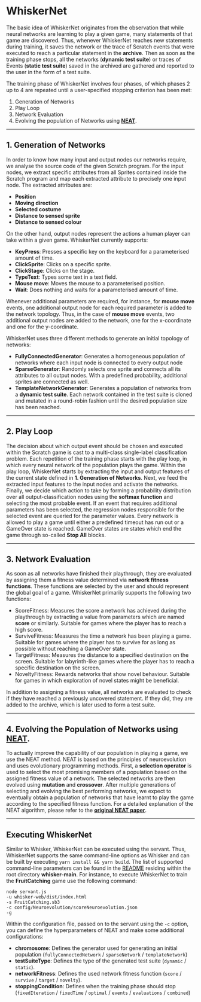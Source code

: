 # WhiskerNet

The basic idea of WhiskerNet originates from the observation that while neural networks are learning to play a given
game, many statements of that game are discovered. Thus, whenever WhiskerNet reaches new statements during training, it
saves the network or the trace of Scratch events that were executed to reach a particular statement in the **archive**.
Then as soon as the training phase stops, all the networks (**dynamic test suite**) or traces of Events (**static test
suite**)
saved in the archived are gathered and reported to the user in the form of a test suite.

The training phase of WhiskerNet involves four phases, of which phases 2 up to 4 are repeated until a user-specified
stopping criterion has been met:

1. Generation of Networks
2. Play Loop
3. Network Evaluation
4. Evolving the population of Networks using [**NEAT**](https://ieeexplore.ieee.org/abstract/document/6790655).

----

## 1. Generation of Networks

In order to know how many input and output nodes our networks require, we analyse the source code of the given Scratch
program. For the input nodes, we extract specific attributes from all Sprites contained inside the Scratch program and
map each extracted attribute to precisely one input node. The extracted attributes are:

- **Position**
- **Moving direction**
- **Selected costume**
- **Distance to sensed sprite**
- **Distance to sensed colour**

On the other hand, output nodes represent the actions a human player can take within a given game. WhiskerNet currently
supports:

- **KeyPress**: Presses a specific key on the keyboard for a parameterised amount of time.
- **ClickSprite**: Clicks on a specific sprite.
- **ClickStage**: Clicks on the stage.
- **TypeText**: Types some text in a text field.
- **Mouse move**: Moves the mouse to a parameterised position.
- **Wait**: Does nothing and waits for a parameterised amount of time.

Whenever additional parameters are required, for instance, for **mouse move** events, one additional output node for each
required parameter is added to the network topology. Thus, in the case of **mouse move** events, two additional output
nodes are added to the network, one for the x-coordinate and one for the y-coordinate.

WhiskerNet uses three different methods to generate an initial topology of networks:

- **FullyConnectedGenerator**: Generates a homogeneous population of networks where each input node is connected to
  every output node
- **SparseGenerator**: Randomly selects one sprite and connects all its attributes to all output nodes. With a
  predefined probability, additional sprites are connected as well.
- **TemplateNetworkGenerator**: Generates a population of networks from a **dynamic test suite**. Each network contained
  in the test suite is cloned and mutated in a round-robin fashion until the desired population size has been reached.

---

## 2. Play Loop

The decision about which output event should be chosen and executed within the Scratch game is cast to a multi-class
single-label classification problem. Each repetition of the training phase starts with the play loop, in which every
neural network of the population plays the game. Within the play loop, WhiskerNet starts by extracting the input and
output features of the current state defined in **1. Generation of Networks**. Next, we feed the extracted input
features to the input nodes and activate the networks. Finally, we decide which action to take by forming a probability
distribution over all output-classification nodes using the **softmax function** and selecting the most probable event.
If an event that requires additional parameters has been selected, the regression nodes responsible for the selected
event are queried for the parameter values. Every network is allowed to play a game until either a predefined timeout
has run out or a GameOver state is reached. GameOver states are states which end the game through so-called
**Stop All**
blocks.

---

## 3. Network Evaluation

As soon as all networks have finished their playthrough, they are evaluated by assigning them a fitness value determined
via **network fitness functions**. These functions are selected by the user and should represent the global goal of a
game. WhiskerNet primarily supports the following two functions:

- ScoreFitness: Measures the score a network has achieved during the playthrough by extracting a value from parameters
  which are named **score** or similarly. Suitable for games where the player has to reach a high score.
- SurviveFitness: Measures the time a network has been playing a game. Suitable for games where the player has to
  survive for as long as possible without reaching a GameOver state.
- TargetFitness: Measures the distance to a specified destination on the screen. Suitable for labyrinth-like games where
  the player has to reach a specific destination on the screen.
- NoveltyFitness: Rewards networks that show novel behaviour. Suitable for games in which exploration of novel states
  might be beneficial.

In addition to assigning a fitness value, all networks are evaluated to check if they have reached a previously
uncovered statement. If they did, they are added to the archive, which is later used to form a test suite.

---

## 4. Evolving the Population of Networks using [**NEAT**](https://ieeexplore.ieee.org/abstract/document/6790655).

To actually improve the capability of our population in playing a game, we use the NEAT method. NEAT is based on the
principles of neuroevolution and uses evolutionary programming methods. First, a **selection operator** is used to
select the most promising members of a population based on the assigned fitness value of a network. The selected networks are
then evolved using **mutation** and **crossover**. After multiple generations of selecting and evolving the best
performing networks, we expect to eventually obtain a population of networks that have learnt to play the game
according to the specified fitness function. For a detailed explanation of the NEAT algorithm, please refer to
the [**original NEAT paper**](https://ieeexplore.ieee.org/abstract/document/6790655).

---

## Executing WhiskerNet

Similar to Whisker, WhiskerNet can be executed using the servant. Thus, WhiskerNet supports the same command-line
options as Whisker and can be built by executing `yarn install && yarn build`. The list of supported command-line
parameters can be found in
the [README](https://gitlab.infosun.fim.uni-passau.de/se2/whisker/whisker-main/-/blob/master/README.md) residing within
the root directory **whisker-main**. For instance, to execute WhiskerNet to train the **FruitCatching** game use the
following command:

```
node servant.js
-u whisker-web/dist/index.html
-s FruitCatching.sb3
-c config/Neuroevolution/scoreNeuroevolution.json
-g
```

Within the configuration file, passed on to the servant using the `-c` option, you can define the hyperparameters of
NEAT and make some additional configurations:

- **chromosome**: Defines the generator used for generating an initial population (`fullyConnectedNetwork`
  / `sparseNetwork` / `templateNetwork`)
- **testSuiteType**: Defines the type of the generated test suite (`dynamic` / `static`).
- **networkFitness**: Defines the used network fitness function (`score` / `survive` / `target` / `novelty`).
- **stoppingCondition**: Defines when the training phase should stop (`fixedIteration` / `fixedTime` / `optimal`
  / `events` /
  `evaluations` / `combined`)




